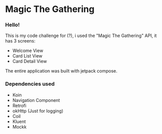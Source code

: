 # Magic The Gathering

### Hello!

This is my code challenge for (?), i used the "Magic The Gathering" API, it has 3 screens:
 
 - Welcome View
 - Card List View
 - Card Detail View

The entire application was built with jetpack compose.

### Dependencies used

 - Koin
 - Navigation Component
 - Retrofi
 - okHttp (Just for logging)
 - Coil
 - Kluent
 - Mockk
